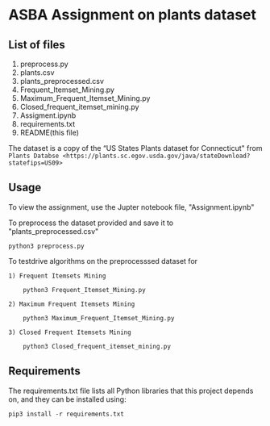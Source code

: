 ASBA Assignment on plants dataset
==========================================

List of files
-------------
1. preprocess.py
2. plants.csv
3. plants_preprocessed.csv
4. Frequent_Itemset_Mining.py 
5. Maximum_Frequent_Itemset_Mining.py
6. Closed_frequent_itemset_mining.py
7. Assigment.ipynb
4. requirements.txt
5. README(this file)

The dataset is a copy of the “US States Plants dataset for Connecticut" 
from `Plants Databse <https://plants.sc.egov.usda.gov/java/stateDownload?statefips=US09>`

Usage
-----
To view the assignment, use the Jupter notebook file, "Assignment.ipynb"

To preprocess the dataset provided and save it to "plants_preprocessed.csv"

    python3 preprocess.py 

To testdrive algorithms on the preprocesssed dataset for    

    1) Frequent Itemsets Mining

        python3 Frequent_Itemset_Mining.py 
   
    2) Maximum Frequent Itemsets Mining

        python3 Maximum_Frequent_Itemset_Mining.py

    3) Closed Frequent Itemsets Mining

        python3 Closed_frequent_itemset_mining.py

Requirements
-----
The requirements.txt file lists all Python libraries that this project depends on, and they can be installed using:

    pip3 install -r requirements.txt
